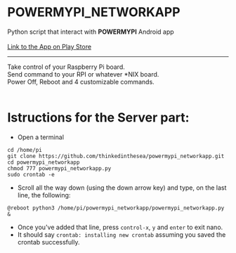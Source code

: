 # POWERMYPI_NETWORKAPP
Python script that interact with **POWERMYPI** Android app<br/><br/>
[Link to the App on Play Store](https://play.google.com/store/apps/details?id=com.thinkedinthesea.powermypi)<br/>

****
Take control of your Raspberry Pi board. <br/>
Send command to your RPI or whatever *NIX board.<br/>
Power Off, Reboot and 4 customizable commands.<br/><br/>
# Istructions for the Server part:<br/>
- Open a terminal<br/>
```
cd /home/pi
git clone https://github.com/thinkedinthesea/powermypi_networkapp.git
cd powermypi_networkapp
chmod 777 powermypi_networkapp.py
sudo crontab -e
```
- Scroll all the way down (using the down arrow key) and type, on the last line, the following:<br/>
```
@reboot python3 /home/pi/powermypi_networkapp/powermypi_networkapp.py &
```
- Once you've added that line, press ```control-x```, ```y``` and ```enter``` to exit nano.<br/>
- It should say ```crontab: installing new crontab``` assuming you saved the crontab successfully.<br/>
